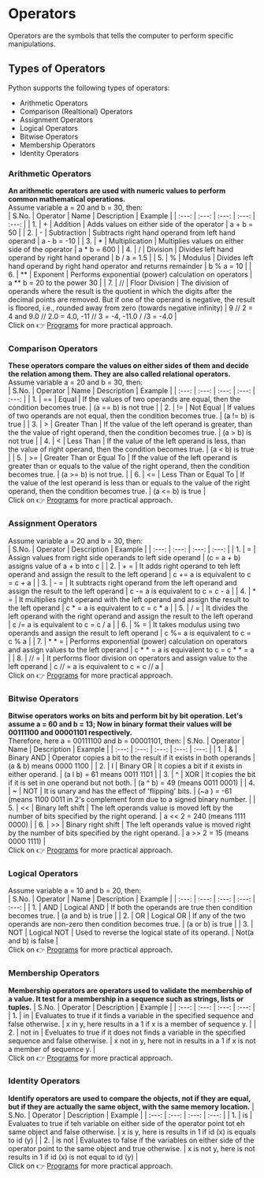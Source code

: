 # Operators
Operators are the symbols that tells the computer to perform specific manipulations.

## Types of Operators
Python supports the following types of operators:
* Arithmetic Operators
* Comparison (Realtional) Operators
* Assignment Operators
* Logical Operators
* Bitwise Operators
* Membership Operators
* Identity Operators

### Arithmetic Operators
**An arithmetic operators are used with numeric values to perform common mathematical operations.** <br>
Assume variable a = 20 and b = 30, then: <br>
| S.No. | Operator | Name  | Description | Example |
| :---: | :---: | :---: | :---: | :---: |
| 1.  | + | Addition  | Adds values on either side of the operator  | a + b = 50 |
| 2.  | - | Subtraction | Subtracts right hand operand from left hand operand | a - b = -10 |
| 3.  | * | Multiplication  | Multiplies values on either side of the operator  | a * b = 600 |
| 4.  | / | Division  | Divides left hand operand by right hand operand | b / a = 1.5 |
| 5.  | % | Modulus | Divides left hand operand by right hand operator and returns remainder  | b % a = 10  |
| 6.  | **  | Exponent  | Performs exponential (power) calculation on operators | a ** b = 20 to the power 30 |
| 7.  | //  | Floor Division  | The division of operands where the result is the quotient in which the digits after the decimal points are removed. But if one of the operand is negative, the result is floored, i.e., rounded away from zero (towards negative infinity) |  9 // 2 = 4 and 9.0 // 2.0 = 4.0, -11 // 3 = -4, -11.0 / /3 = -4.0 |
<br>
Click on 👉 <a href="https://github.com/bishtanuj/python/tree/main/Operators#arithmetic-operators">Programs</a> for more practical approach.

### Comparison Operators
**These operators compare the values on either sides of them and decide the relation among them. They are also called relational operators.** <br>
Assume variable a = 20 and b = 30, then: <br>
| S.No. | Operator | Name  | Description | Example |
| :---: | :---: | :---: | :---: | :---: |
| 1.  | ==  | Equal | If the values of two operands are equal, then the condition becomes true. | (a == b) is not true  |
| 2.  | !=  | Not Equal | If values of two operands are not equal, then the condition becomes true. | (a != b) is true  |
| 3.  | > | Greater Than  | If the value of the left operand is greater, than the the value of right operand, then the condition becomes true. |  (a > b) is not true |
| 4.  | < | Less Than | If the value of the left operand is less, than the value of right operand, then the condition becomes true. | (a < b) is true |
| 5.  | >=  | Greater Than or Equal To  | If the value of the left operand is greater than or equals to the value of the right operand, then the condition becomes true.  | (a >= b) is not true. |
| 6.  | <=  | Less Than or Equal To | If the value of the lest operand is less than or equals to the value of the right operand, then the condition becomes true. | (a <= b) is true  |
<br>
Click on 👉 <a href="https://github.com/bishtanuj/python/tree/main/Operators#comparison-operators">Programs</a> for more practical approach.

### Assignment Operators
Assume variable a = 20 and b = 30, then: <br>
| S.No. | Operator  | Description | Example |
| :---: | :---: | :---: | :---: |
| 1.  | = | Assign values from right side operands to left side operand | (c = a + b) assigns value of a + b into c |
| 2.  | + =  | It adds right operand to teh left operand and assign the result to the left operand | c += a is equivalent to c = c + a |
| 3.  | - =  | It subtracts right operand from the left operand and assign the result to the left operand  | c -= a is equivalent to c = c - a |
| 4.  | * =  | It multiplies right operand with the left operand and assign the result to the left operand | c * = a is equivalent to c = c * a |
| 5.  | / =  | It divides the left operand with the right operand and assign the result to the left operand  | c /= a is equivalent to c = c / a |
| 6.  | % =  | It takes modulus using two operands and assign the result to left operand | c %= a is equivalent to c = c % a |
| 7.  | * * = | Performs exponential (power) calculation on operators and assign values to the left operand | c * * = a is equivalent to c = c * * = a  |
| 8.  | // = |  It performs floor division on operators and assign value to the left operand  | c // = a is equivalent to c = c // a  |
<br>
Click on 👉 <a href="https://github.com/bishtanuj/python/tree/main/Operators#assignment-operators">Programs</a> for more practical approach.

### Bitwise Operators
**Bitwise operators works on bits and perform bit by bit operation. Let's assume a = 60 and b = 13; Now in binary format their values will be 00111100 and 00001101 respectively.**  <br>
Therefore, here a = 00111100 and b = 00001101, then:
| S.No. | Operator | Name  | Description | Example |
| :---: | :---: | :---: | :---: | :---: |
| 1.  | & | Binary AND  | Operator copies a bit to the result if it exists in both operands | (a & b) means 0000 1100 |
| 2.  | l | Binary OR | It copies a bit if it exists in either operand. | (a l b) = 61 means 0011 1101 |
| 3.  | ^ | XOR | It copies the bit if it is set in one operand but not both. |  (a ^ b) = 49 (means 0011 0001) |
| 4.  | ~ | NOT | It is unary and has the effect of 'flipping' bits. |  (~a ) = -61 (means 1100 0011 in 2's complement form due to a signed binary number. |
| 5.  | << | Binary left shift | The left operands value is moved left by the number of bits specified by the right operand. |  a << 2 = 240 (means 1111 0000) |
| 6.  | >> | Binary right shift | The left operands value is moved right by the number of bits specified by the right operand. |  a >> 2 = 15 (means 0000 1111) | 
<br>
Click on 👉 <a href="https://github.com/bishtanuj/python/tree/main/Operators#bitwise-operators">Programs</a> for more practical approach.

### Logical Operators
Assume variable a = 10 and b = 20, then: <br>
| S.No. | Operator  | Name  | Description | Example |
| :---: | :---: | :---: | :---: | :---: |
| 1.  | AND | Logical AND | If both the operands are true then condition becomes true.  | (a and b) is true |
| 2.  | OR  | Logical OR  | If any of the two operands are non-zero then condition becomes true.  | (a or b) is true  |
| 3.  | NOT | Logical NOT | Used to reverse the logical state of its operand. | Not(a and b) is false |
<br>
Click on 👉 <a href="https://github.com/bishtanuj/python/tree/main/Operators#logical-operators">Programs</a> for more practical approach.

### Membership Operators
**Membership operators are operators used to validate the membership of a value. It test for a membership in a sequence such as strings, lists or tuples.** 
| S.No. | Operator  | Description | Example |
| :---: | :---: | :---: | :---: |
| 1.  | in  | Evaluates to true if it finds a variable in the specified sequence and false otherwise. | x in y, here results in a 1 if x is a member of sequence y. |
| 2.  | not in  | Eveluates to true if it does not finds a variable in the specified sequence and false otherwise.  | x not in y, here not in results in a 1 if x is not a member of sequence y.  |
<br>
Click on 👉 <a href="https://github.com/bishtanuj/python/tree/main/Operators#membership-operators">Programs</a> for more practical approach.

### Identity Operators
**Identify operators are used to compare the objects, not if they are equal, but if they are actually the same object, with the same memory location.**
| S.No. | Operator  | Description | Example |
| :---: | :---: | :---: | :---: |
| 1.  | is  | Evaluates to true if teh variable on either side of the operator point tot eh same object and false otherwise.  | x is y, here is results in 1 if id (x) is equals to id (y) |
| 2.  | is not  | Evaluates to false if the variables on either side of the operator point to the same object and true otherwise. | x is not y, here is not results in 1 if id (x) is not equal to id (y) |
<br>
Click on 👉 <a href="https://github.com/bishtanuj/python/tree/main/Operators#identity-operators">Programs</a> for more practical approach.

##
